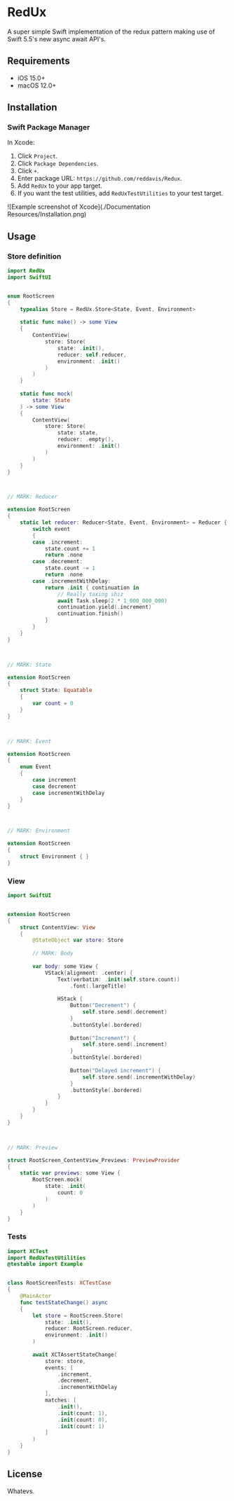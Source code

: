 # RedUx

A super simple Swift implementation of the redux pattern making use of Swift 5.5's new async await API's. 

## Requirements

- iOS 15.0+
- macOS 12.0+

## Installation

### Swift Package Manager

In Xcode:

1. Click `Project`.
2. Click `Package Dependencies`.
3. Click `+`.
4. Enter package URL: `https://github.com/reddavis/Redux`.
5. Add `RedUx` to your app target.
6. If you want the test utilities, add `RedUxTestUtilities` to your test target.

![Example screenshot of Xcode](./Documentation Resources/Installation.png)

## Usage

### Store definition

```swift
import RedUx
import SwiftUI


enum RootScreen
{
    typealias Store = RedUx.Store<State, Event, Environment>
    
    static func make() -> some View
    {
        ContentView(
            store: Store(
                state: .init(),
                reducer: self.reducer,
                environment: .init()
            )
        )
    }
    
    static func mock(
        state: State
    ) -> some View
    {
        ContentView(
            store: Store(
                state: state,
                reducer: .empty(),
                environment: .init()
            )
        )
    }
}



// MARK: Reducer

extension RootScreen
{
    static let reducer: Reducer<State, Event, Environment> = Reducer { state, event, environment in
        switch event
        {
        case .increment:
            state.count += 1
            return .none
        case .decrement:
            state.count -= 1
            return .none
        case .incrementWithDelay:
            return .init { continuation in
                // Really taxing shiz
                await Task.sleep(2 * 1_000_000_000)
                continuation.yield(.increment)
                continuation.finish()
            }
        }
    }
}



// MARK: State

extension RootScreen
{
    struct State: Equatable
    {
        var count = 0
    }
}



// MARK: Event

extension RootScreen
{
    enum Event
    {
        case increment
        case decrement
        case incrementWithDelay
    }
}



// MARK: Environment

extension RootScreen
{
    struct Environment { }
}

```

### View

```swift
import SwiftUI


extension RootScreen
{
    struct ContentView: View
    {
        @StateObject var store: Store
        
        // MARK: Body
        
        var body: some View {
            VStack(alignment: .center) {
                Text(verbatim: .init(self.store.count))
                    .font(.largeTitle)
                
                HStack {
                    Button("Decrement") {
                        self.store.send(.decrement)
                    }
                    .buttonStyle(.bordered)
                    
                    Button("Increment") {
                        self.store.send(.increment)
                    }
                    .buttonStyle(.bordered)
                    
                    Button("Delayed increment") {
                        self.store.send(.incrementWithDelay)
                    }
                    .buttonStyle(.bordered)
                }
            }
        }
    }
}



// MARK: Preview

struct RootScreen_ContentView_Previews: PreviewProvider
{
    static var previews: some View {
        RootScreen.mock(
            state: .init(
                count: 0
            )
        )
    }
}

```

### Tests

```swift
import XCTest
import RedUxTestUtilities
@testable import Example


class RootScreenTests: XCTestCase
{
    @MainActor
    func testStateChange() async
    {
        let store = RootScreen.Store(
            state: .init(),
            reducer: RootScreen.reducer,
            environment: .init()
        )
        
        await XCTAssertStateChange(
            store: store,
            events: [
                .increment,
                .decrement,
                .incrementWithDelay
            ],
            matches: [
                .init(),
                .init(count: 1),
                .init(count: 0),
                .init(count: 1)
            ]
        )
    }
}


```

## License

Whatevs.
